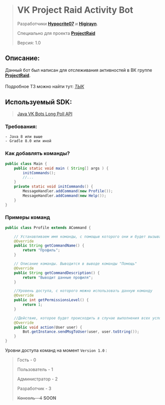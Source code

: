 > # VK Project Raid Activity Bot
> Разработчики __[Hypocrite07](https://t.me/hypocrite07)__ и __[Higirayn](https://t.me/higirayn)__.
> 
> Специально для проекта ____[ProjectRaid](https://vk.com/deathraid)____
> 
> Версия: 1.0
## Описание:
Данный бот был написан для отслеживания активностей в ВК группе __[ProjectRaid](https://vk.com/deathraid)__.
####
Подробное ТЗ можно найти тут: [*ТЫК*](https://docs.google.com/document/d/1FbEJBzpL2xOeX8F21zyrGTMMFqFeScGjnMgNVsLwYBA/edit?usp=sharing)
## Используемый SDK:
> [Java VK Bots Long Poll API](https://github.com/yvasyliev/java-vk-bots-long-poll-api)

### Требования:
    - Java 8 или выше
    - Gradle 8.0 или иной

### Как добавлять команды?
```java
public class Main {
    public static void main ( String[] args ) {
        initCommands();
        //...
    }
    private static void initCommands() {
        MessageHandler.addCommand(new Profile());
        MessageHandler.addCommand(new Help());
    }
}
```

### Примеры команд
```java
public class Profile extends ACommand {

    // Устанавливаем имя команды, с помощью которого они и будет вызываться
    @Override
    public String getCommandName() {
        return "Профиль";
    }

    // Описание команды. Выводится в выводе команды "Помощь"
    @Override
    public String getCommandDescription() {
        return "Выводит данные профиля";
    }

    //Уровень доступа, с которого можно использовать данную команду
    @Override
    public int getPermissionsLevel() {
        return 1;
    }

    //Действие, которое будет происходить в случае выполнения всех условий по вызову команды
    @Override
    public void action(User user) {
        Bot.getInstance.sendMsgToUser(user, user.toString());
    }
}
```

Уровни доступа команд на момент `Version 1.0` :

>Гость - 0
> 
>Пользователь - 1
> 
>Администратор - 2
> 
>Разработчик - 3
> 
>~~Консоль - 4~~ __SOON__


